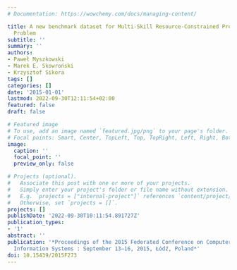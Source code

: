 ```yaml
---
# Documentation: https://wowchemy.com/docs/managing-content/

title: A new benchmark dataset for Multi-Skill Resource-Constrained Project Scheduling
  Problem
subtitle: ''
summary: ''
authors:
- Paweł Myszkowski
- Marek E. Skowroński
- Krzysztof Sikora
tags: []
categories: []
date: '2015-01-01'
lastmod: 2022-09-30T12:11:54+02:00
featured: false
draft: false

# Featured image
# To use, add an image named `featured.jpg/png` to your page's folder.
# Focal points: Smart, Center, TopLeft, Top, TopRight, Left, Right, BottomLeft, Bottom, BottomRight.
image:
  caption: ''
  focal_point: ''
  preview_only: false

# Projects (optional).
#   Associate this post with one or more of your projects.
#   Simply enter your project's folder or file name without extension.
#   E.g. `projects = ["internal-project"]` references `content/project/deep-learning/index.md`.
#   Otherwise, set `projects = []`.
projects: []
publishDate: '2022-09-30T10:11:54.891727Z'
publication_types:
- '1'
abstract: ''
publication: '*Proceedings of the 2015 Federated Conference on Computer Science and
  Information Systems : September 13–16, 2015, Łódź, Poland*'
doi: 10.15439/2015F273
---
```

